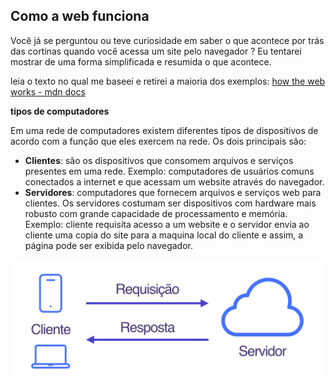 ## Como a web funciona 



Você já se perguntou ou teve curiosidade em saber o que acontece por trás das cortinas quando você acessa um site pelo navegador ? Eu tentarei mostrar de uma forma simplificada e resumida o que acontece.

leia o texto no qual me baseei e retirei a maioria dos exemplos: [how the web works - mdn docs](https://developer.mozilla.org/en-US/docs/Learn/Getting_started_with_the_web/How_the_Web_works)  



**tipos de computadores**

Em uma rede de computadores existem diferentes tipos de dispositivos de acordo com a função que eles exercem na rede. Os dois principais são:

* **Clientes**: são os dispositivos que consomem arquivos e serviços presentes em uma rede. Exemplo: computadores de usuários comuns conectados a internet e que acessam um website através do navegador.
* **Servidores**: computadores que fornecem arquivos e serviços web para clientes. Os servidores costumam ser dispositivos com hardware mais robusto com grande capacidade de processamento e memória.  Exemplo: cliente requisita acesso a um website e o servidor envia ao cliente uma copia do site para a maquina local do cliente e assim, a página pode ser exibida pelo navegador.



<div align="center"><img src="./images/cliente-servidor.png" alt="a esquerda simbolo de dois computadores que representam os clientes. Desses símbolos sai uma seta apontando para a direita e escrito requisições. A direita da imagem esta um simbolo de nuvem que representa o servidor. Desse símbolo sai uma seta apontando para a esquerda e escrito respostas."></div>

